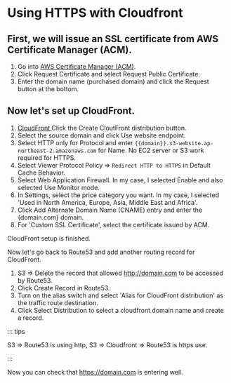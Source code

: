 # Using HTTPS with Cloudfront

## First, we will issue an SSL certificate from AWS Certificate Manager (ACM).

1. Go into <a href="https://ap-northeast-2.console.aws.amazon.com/acm/home?region=ap-northeast-2#/welcome" target="_blank" > AWS Certificate Manager (ACM)</a>.
2. Click Request Certificate and select Request Public Certificate.
3. Enter the domain name (purchased domain) and click the Request button at the bottom.

## Now let's set up CloudFront.

1. <a href="https://us-east-1.console.aws.amazon.com/cloudfront/v3/home?region=ap-northeast-2#/welcome" target="_blank">CloudFront </a> Click the Create CloutFront distribution button.
2. Select the source domain and click Use website endpoint.
3. Select HTTP only for Protocol and enter `{{domain}}.s3-website.ap-northeast-2.amazonaws.com` for Name. No EC2 server or S3 work required for HTTPS.
4. Select Viewer Protocol Policy => `Redirect HTTP to HTTPS` in Default Cache Behavior.
5. Select Web Application Firewall. In my case, I selected Enable and also selected Use Monitor mode.
6. In Settings, select the price category you want. In my case, I selected 'Used in North America, Europe, Asia, Middle East and Africa'.
7. Click Add Alternate Domain Name (CNAME) entry and enter the {domain.com} domain.
8. For 'Custom SSL Certificate', select the certificate issued by ACM.

CloudFront setup is finished.

Now let's go back to Route53 and add another routing record for CloudFront.

1. S3 => Delete the record that allowed http://domain.com to be accessed by Route53.
2. Click Create Record in Route53.
3. Turn on the alias switch and select 'Alias ​​for CloudFront distribution' as the traffic route destination.
4. Click Select Distribution to select a cloudfront domain name and create a record.

::: tips

S3 => Route53 is using http,
S3 => Cloudfront => Route53 is https use.

:::

Now you can check that https://domain.com is entering well.
